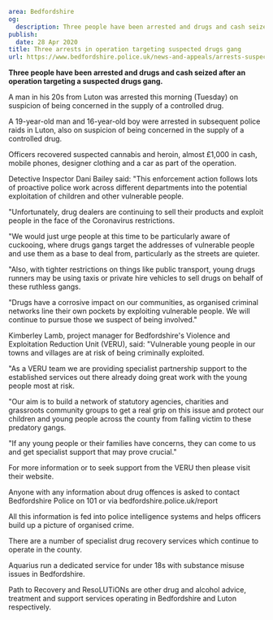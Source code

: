 ```yaml
area: Bedfordshire
og:
  description: Three people have been arrested and drugs and cash seized after an operation targeting a suspected drugs gang.
publish:
  date: 28 Apr 2020
title: Three arrests in operation targeting suspected drugs gang
url: https://www.bedfordshire.police.uk/news-and-appeals/arrests-suspected-gang-apr20
```

**Three people have been arrested and drugs and cash seized after an operation targeting a suspected drugs gang.**

A man in his 20s from Luton was arrested this morning (Tuesday) on suspicion of being concerned in the supply of a controlled drug.

A 19-year-old man and 16-year-old boy were arrested in subsequent police raids in Luton, also on suspicion of being concerned in the supply of a controlled drug.

Officers recovered suspected cannabis and heroin, almost £1,000 in cash, mobile phones, designer clothing and a car as part of the operation.

Detective Inspector Dani Bailey said: "This enforcement action follows lots of proactive police work across different departments into the potential exploitation of children and other vulnerable people.

"Unfortunately, drug dealers are continuing to sell their products and exploit people in the face of the Coronavirus restrictions.

"We would just urge people at this time to be particularly aware of cuckooing, where drugs gangs target the addresses of vulnerable people and use them as a base to deal from, particularly as the streets are quieter.

"Also, with tighter restrictions on things like public transport, young drugs runners may be using taxis or private hire vehicles to sell drugs on behalf of these ruthless gangs.

"Drugs have a corrosive impact on our communities, as organised criminal networks line their own pockets by exploiting vulnerable people. We will continue to pursue those we suspect of being involved."

Kimberley Lamb, project manager for Bedfordshire's Violence and Exploitation Reduction Unit (VERU), said: "Vulnerable young people in our towns and villages are at risk of being criminally exploited.

"As a VERU team we are providing specialist partnership support to the established services out there already doing great work with the young people most at risk.

"Our aim is to build a network of statutory agencies, charities and grassroots community groups to get a real grip on this issue and protect our children and young people across the county from falling victim to these predatory gangs.

"If any young people or their families have concerns, they can come to us and get specialist support that may prove crucial."

For more information or to seek support from the VERU then please visit their website.

Anyone with any information about drug offences is asked to contact Bedfordshire Police on 101 or via bedfordshire.police.uk/report

All this information is fed into police intelligence systems and helps officers build up a picture of organised crime.

There are a number of specialist drug recovery services which continue to operate in the county.

Aquarius run a dedicated service for under 18s with substance misuse issues in Bedfordshire.

Path to Recovery and ResoLUTiONs are other drug and alcohol advice, treatment and support services operating in Bedfordshire and Luton respectively.
